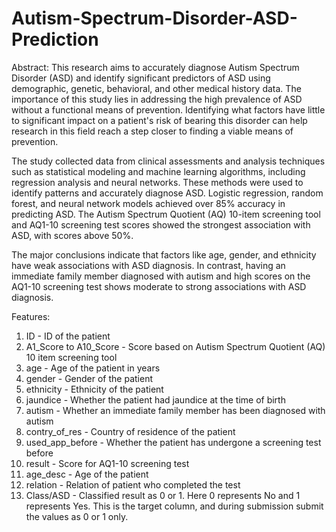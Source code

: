 # Autism-Spectrum-Disorder-ASD-Prediction

Abstract:
This research aims to accurately diagnose Autism Spectrum Disorder (ASD) and identify significant predictors of ASD using demographic, genetic, behavioral, and other medical history data. The importance of this study lies in addressing the high prevalence of ASD without a functional means of prevention. Identifying what factors have little to significant impact on a patient's risk of bearing this disorder can help research in this field reach a step closer to finding a viable means of prevention. 

The study collected data from clinical assessments and analysis techniques such as statistical modeling and machine learning algorithms, including regression analysis and neural networks. These methods were used to identify patterns and accurately diagnose ASD. Logistic regression, random forest, and neural network models achieved over 85% accuracy in predicting ASD. The Autism Spectrum Quotient (AQ) 10-item screening tool and AQ1-10 screening test scores showed the strongest association with ASD, with scores above 50%. 

The major conclusions indicate that factors like age, gender, and ethnicity have weak associations with ASD diagnosis. In contrast, having an immediate family member diagnosed with autism and high scores on the AQ1-10 screening test shows moderate to strong associations with ASD diagnosis.


Features:
1. ID - ID of the patient
2. A1_Score to A10_Score - Score based on Autism Spectrum Quotient (AQ) 10 item screening tool
3. age - Age of the patient in years
4. gender - Gender of the patient
5. ethnicity - Ethnicity of the patient
6. jaundice - Whether the patient had jaundice at the time of birth
7. autism - Whether an immediate family member has been diagnosed with autism
8. contry_of_res - Country of residence of the patient
9. used_app_before - Whether the patient has undergone a screening test before
10. result - Score for AQ1-10 screening test
11. age_desc - Age of the patient
12. relation - Relation of patient who completed the test
13. Class/ASD - Classified result as 0 or 1. Here 0 represents No and 1 represents Yes. This is the target column, and during submission submit the values as 0 or 1 only.

